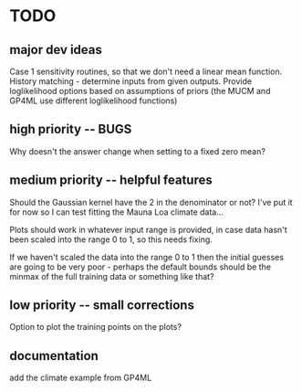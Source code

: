 # TODO

## major dev ideas
Case 1 sensitivity routines, so that we don't need a linear mean function.
History matching - determine inputs from given outputs.
Provide loglikelihood options based on assumptions of priors (the MUCM and GP4ML use different loglikelihood functions)

## high priority -- BUGS
Why doesn't the answer change when setting to a fixed zero mean?

## medium priority -- helpful features
Should the Gaussian kernel have the 2 in the denominator or not? I've put it for now so I can test fitting the Mauna Loa climate data...

Plots should work in whatever input range is provided, in case data hasn't been scaled into the range 0 to 1, so this needs fixing.

If we haven't scaled the data into the range 0 to 1 then the initial guesses are going to be very poor - perhaps the default bounds should be the minmax of the full training data or something like that?


## low priority -- small corrections
Option to plot the training points on the plots?

## documentation
add the climate example from GP4ML
